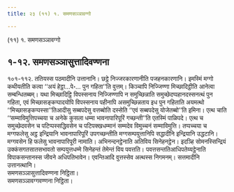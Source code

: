 ```yaml
---
title: २३ (११) १. समणसञ्ञावग्गो

---
```

(११) १. समणसञ्ञावग्गो  


## १-१२. समणसञ्ञासुत्तादिवण्णना

१०१-११२. ततियस्स पठमादीनि उत्तानानि। छट्ठे निज्जरकारणानीति पजहनकारणानि। इमस्मिं मग्गो कथीयतीति कत्वा ‘‘अयं हेट्ठा…पे॰… पुन गहिता’’ति वुत्तम्। किञ्चापि निज्जिण्णा मिच्छादिट्ठीति आनेत्वा सम्बन्धितब्बम्। यथा मिच्छादिट्ठि विपस्सनाय निज्जिण्णापि न समुच्छिन्नाति समुच्छेदप्पहानदस्सनत्थं पुन गहिता, एवं मिच्छासङ्कप्पादयोपि विपस्सनाय पहीनापि असमुच्छिन्नताय इध पुन गहिताति अयमत्थो ‘‘मिच्छासङ्कप्पस्सा’’तिआदीसु सब्बपदेसु वत्तब्बोति दस्सेति ‘‘एवं सब्बपदेसु योजेतब्बो’’ति इमिना। एत्थ चाति ‘‘सम्माविमुत्तिपच्चया च अनेके कुसला धम्मा भावनापारिपूरिं गच्छन्ती’’ति एतस्मिं पाळिपदे। एत्थ च समुच्छेदवसेन च पटिप्पस्सद्धिवसेन च पटिपक्खधम्मानं सम्मदेव विमुच्चनं सम्माविमुत्ति। तप्पच्चया च मग्गफलेसु अट्ठ इन्द्रियानि भावनापारिपूरिं उपगच्छन्तीति मग्गसम्पयुत्तानिपि सद्धादीनि इन्द्रियानि उद्धटानि। मग्गवसेन हि फलेसु भावनापारिपूरी नामाति। अभिनन्दनट्ठेनाति अतिविय सिनेहनट्ठेन। इदञ्हि सोमनस्सिन्द्रियं उक्कंसगतसातसभावतो सम्पयुत्तधम्मे सिनेहन्तं तेमेन्तं विय पवत्तति। पवत्तसन्ततिआधिपतेय्यट्ठेनाति विपाकसन्तानस्स जीवने अधिपतिभावेन। एवन्तिआदि वुत्तस्सेव अत्थस्स निगमनम्। सत्तमादीनि उत्तानत्थानि।  
समणसञ्ञासुत्तादिवण्णना निट्ठिता।  
समणसञ्ञावग्गवण्णना निट्ठिता।  